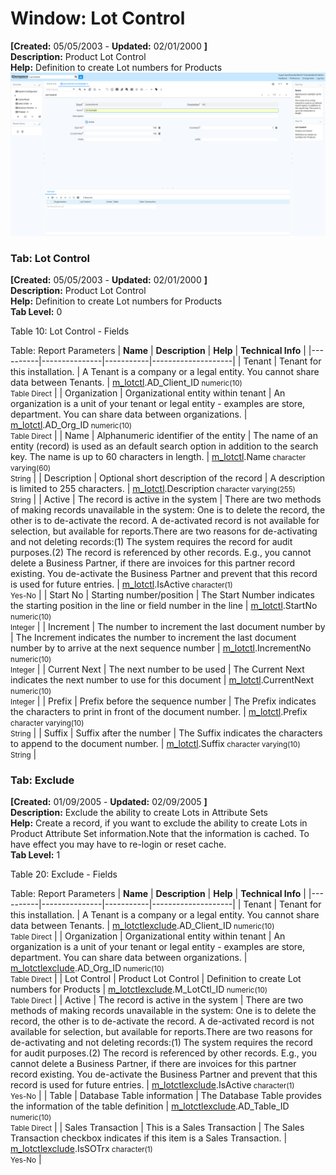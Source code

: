 # Window: Lot Control

**[Created:** 05/05/2003 - **Updated:** 02/01/2000 **]**  
**Description:** Product Lot Control  
**Help:** Definition to create Lot numbers for Products  
![](/img/docs/manual/LotControl-Window_iDempiere_v12.0.0.png)

### Tab: Lot Control

**[Created:** 05/05/2003 - **Updated:** 02/01/2000 **]**   
**Description:** Product Lot Control  
**Help:** Definition to create Lot numbers for Products  
**Tab Level:** 0

Table 10: Lot Control - Fields 

Table: Report Parameters
| **Name** | **Description** | **Help** | **Technical Info** |
|----------|---------------|-----------|--------------------|
| Tenant | Tenant for this installation. | A Tenant is a company or a legal entity. You cannot share data between Tenants. | [m_lotctl](https://idempiere-schemaspy.muriloht.com/adempiere/tables/m_lotctl.html).AD_Client_ID<small> numeric(10) <br/> Table Direct</small> | 
| Organization | Organizational entity within tenant | An organization is a unit of your tenant or legal entity - examples are store, department. You can share data between organizations. | [m_lotctl](https://idempiere-schemaspy.muriloht.com/adempiere/tables/m_lotctl.html).AD_Org_ID<small> numeric(10) <br/> Table Direct</small> | 
| Name | Alphanumeric identifier of the entity | The name of an entity (record) is used as an default search option in addition to the search key. The name is up to 60 characters in length. | [m_lotctl](https://idempiere-schemaspy.muriloht.com/adempiere/tables/m_lotctl.html).Name<small> character varying(60) <br/> String</small> | 
| Description | Optional short description of the record | A description is limited to 255 characters. | [m_lotctl](https://idempiere-schemaspy.muriloht.com/adempiere/tables/m_lotctl.html).Description<small> character varying(255) <br/> String</small> | 
| Active | The record is active in the system | There are two methods of making records unavailable in the system: One is to delete the record, the other is to de-activate the record. A de-activated record is not available for selection, but available for reports.There are two reasons for de-activating and not deleting records:(1) The system requires the record for audit purposes.(2) The record is referenced by other records. E.g., you cannot delete a Business Partner, if there are invoices for this partner record existing. You de-activate the Business Partner and prevent that this record is used for future entries. | [m_lotctl](https://idempiere-schemaspy.muriloht.com/adempiere/tables/m_lotctl.html).IsActive<small> character(1) <br/> Yes-No</small> | 
| Start No | Starting number/position | The Start Number indicates the starting position in the line or field number in the line | [m_lotctl](https://idempiere-schemaspy.muriloht.com/adempiere/tables/m_lotctl.html).StartNo<small> numeric(10) <br/> Integer</small> | 
| Increment | The number to increment the last document number by | The Increment indicates the number to increment the last document number by to arrive at the next sequence number | [m_lotctl](https://idempiere-schemaspy.muriloht.com/adempiere/tables/m_lotctl.html).IncrementNo<small> numeric(10) <br/> Integer</small> | 
| Current Next | The next number to be used | The Current Next indicates the next number to use for this document | [m_lotctl](https://idempiere-schemaspy.muriloht.com/adempiere/tables/m_lotctl.html).CurrentNext<small> numeric(10) <br/> Integer</small> | 
| Prefix | Prefix before the sequence number | The Prefix indicates the characters to print in front of the document number. | [m_lotctl](https://idempiere-schemaspy.muriloht.com/adempiere/tables/m_lotctl.html).Prefix<small> character varying(10) <br/> String</small> | 
| Suffix | Suffix after the number | The Suffix indicates the characters to append to the document number. | [m_lotctl](https://idempiere-schemaspy.muriloht.com/adempiere/tables/m_lotctl.html).Suffix<small> character varying(10) <br/> String</small> | 


### Tab: Exclude

**[Created:** 01/09/2005 - **Updated:** 02/09/2005 **]**   
**Description:** Exclude the ability to create Lots in Attribute Sets  
**Help:** Create a record, if you want to exclude the ability to create Lots in Product Attribute Set information.Note that the information is cached. To have effect you may have to re-login or reset cache.  
**Tab Level:** 1

Table 20: Exclude - Fields 

Table: Report Parameters
| **Name** | **Description** | **Help** | **Technical Info** |
|----------|---------------|-----------|--------------------|
| Tenant | Tenant for this installation. | A Tenant is a company or a legal entity. You cannot share data between Tenants. | [m_lotctlexclude](https://idempiere-schemaspy.muriloht.com/adempiere/tables/m_lotctlexclude.html).AD_Client_ID<small> numeric(10) <br/> Table Direct</small> | 
| Organization | Organizational entity within tenant | An organization is a unit of your tenant or legal entity - examples are store, department. You can share data between organizations. | [m_lotctlexclude](https://idempiere-schemaspy.muriloht.com/adempiere/tables/m_lotctlexclude.html).AD_Org_ID<small> numeric(10) <br/> Table Direct</small> | 
| Lot Control | Product Lot Control | Definition to create Lot numbers for Products | [m_lotctlexclude](https://idempiere-schemaspy.muriloht.com/adempiere/tables/m_lotctlexclude.html).M_LotCtl_ID<small> numeric(10) <br/> Table Direct</small> | 
| Active | The record is active in the system | There are two methods of making records unavailable in the system: One is to delete the record, the other is to de-activate the record. A de-activated record is not available for selection, but available for reports.There are two reasons for de-activating and not deleting records:(1) The system requires the record for audit purposes.(2) The record is referenced by other records. E.g., you cannot delete a Business Partner, if there are invoices for this partner record existing. You de-activate the Business Partner and prevent that this record is used for future entries. | [m_lotctlexclude](https://idempiere-schemaspy.muriloht.com/adempiere/tables/m_lotctlexclude.html).IsActive<small> character(1) <br/> Yes-No</small> | 
| Table | Database Table information | The Database Table provides the information of the table definition | [m_lotctlexclude](https://idempiere-schemaspy.muriloht.com/adempiere/tables/m_lotctlexclude.html).AD_Table_ID<small> numeric(10) <br/> Table Direct</small> | 
| Sales Transaction | This is a Sales Transaction | The Sales Transaction checkbox indicates if this item is a Sales Transaction. | [m_lotctlexclude](https://idempiere-schemaspy.muriloht.com/adempiere/tables/m_lotctlexclude.html).IsSOTrx<small> character(1) <br/> Yes-No</small> | 



